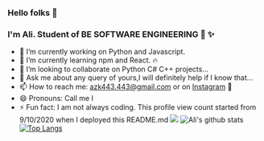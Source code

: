 ### Hello folks 👋
### I'm Ali. Student of BE SOFTWARE ENGINEERING :office: ✨

<!--
**ALI-ZIA-KHAN/ALI-ZIA-KHAN** is a ✨ _special_ ✨ repository because its `README.md` (this file) appears on your GitHub profile. -->

- 🔭 I’m currently working on  Python and Javascript. 
- 🌱 I’m currently learning npm and React. :fire:
- 👯 I’m looking to collaborate on Python C# C++ projects...
- 💬 Ask me about any query of yours,I will definitely help if I know that...
- 📫 How to reach me: azk443.443@gmail.com or on  <a href=https://www.instagram.com/i_am_ali_zk/ class="button icon search">Instagram</a> :rainbow: 
- 😄 Pronouns: Call me I
- ⚡ Fun fact: I am not always coding. This profile view count started from 9/10/2020 when I deployed this README.md
![](https://komarev.com/ghpvc/?username=ALI-ZIA-KHAN&style=flat-square&color=blueviolet)
![Ali's github stats](https://github-readme-stats.vercel.app/api?username=ALI-ZIA-KHAN&count_private=true&hide=prs&show_icons=true&theme=chartreuse-dark)
[![Top Langs](https://github-readme-stats.vercel.app/api/top-langs/?username=ALI-ZIA-KHAN&theme=highcontrast&langs_count=8)](https://github.com/ALI-ZIA-KHAN/github-readme-stats)
